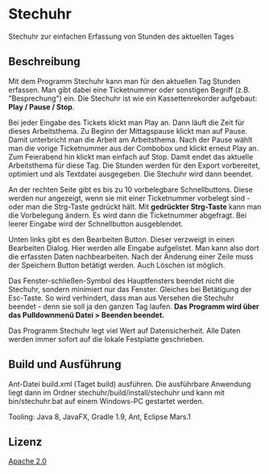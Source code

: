 # Stechuhr
Stechuhr zur einfachen Erfassung von Stunden des aktuellen Tages

## Beschreibung

Mit dem Programm Stechuhr kann man für den aktuellen Tag Stunden erfassen.
Man gibt dabei eine Ticketnummer oder sonstigen Begriff (z.B. "Besprechung") ein. Die Stechuhr
ist wie ein Kassettenrekorder aufgebaut: **Play / Pause / Stop**.

Bei jeder Eingabe des Tickets klickt man Play an. Dann läuft die Zeit für dieses Arbeitsthema.
Zu Beginn der Mittagspause klickt man auf Pause. Damit unterbricht man die Arbeit am Arbeitsthema.
Nach der Pause wählt man die vorige Ticketnummer aus der Combobox und klickt erneut Play an.
Zum Feierabend hin klickt man einfach auf Stop. Damit endet das aktuelle Arbeitsthema für diese Tag.
Die Stunden werden für den Export vorbereitet, optimiert und als Textdatei ausgegeben. Die Stechuhr
wird dann beendet.

An der rechten Seite gibt es bis zu 10 vorbelegbare Schnellbuttons. Diese werden nur angezeigt,
wenn sie mit einer Ticketnummer vorbelegt sind - oder man die Strg-Taste gedrückt hält. Mit
**gedrückter Strg-Taste** kann man die Vorbelegung ändern. Es wird dann die Ticketnummer abgefragt.
Bei leerer Eingabe wird der Schnellbutton ausgeblendet.

Unten links gibt es den Bearbeiten Button. Dieser verzweigt in einen Bearbeiten Dialog. Hier
werden alle Eingabe aufgelistet. Man kann also dort die erfassten Daten nachbearbeiten.
Nach der Änderung einer Zeile muss der Speichern Button betätigt werden. Auch Löschen ist möglich.

Das Fenster-schließen-Symbol des Hauptfensters beendet nicht die Stechuhr, sondern minimiert
nur das Fenster. Gleiches bei Betätigung der Esc-Taste. So wird verhindert, dass man aus Versehen
die Stechuhr beendet - denn sie soll ja den ganzen Tag laufen. **Das Programm wird über das Pulldownmenü
Datei > Beenden beendet.**

Das Programm Stechuhr legt viel Wert auf Datensicherheit. Alle Daten werden immer sofort auf die
lokale Festplatte geschrieben.

## Build und Ausführung

Ant-Datei build.xml (Taget build) ausführen. Die ausführbare Anwendung liegt dann im Ordner stechuhr/build/install/stechuhr
und kann mit bin/stechuhr.bat auf einem Windows-PC gestartet werden.

Tooling: Java 8, JavaFX, Gradle 1.9, Ant, Eclipse Mars.1

## Lizenz

[Apache 2.0](http://www.apache.org/licenses/LICENSE-2.0)
